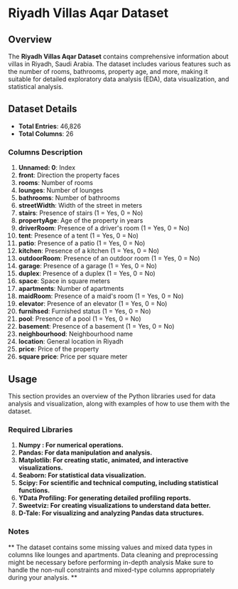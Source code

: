 # Riyadh Villas Aqar Dataset

## Overview

The **Riyadh Villas Aqar Dataset** contains comprehensive information about villas in Riyadh, Saudi Arabia. The dataset includes various features such as the number of rooms, bathrooms, property age, and more, making it suitable for detailed exploratory data analysis (EDA), data visualization, and statistical analysis.

## Dataset Details

- **Total Entries**: 46,826
- **Total Columns**: 26

### Columns Description

1. **Unnamed: 0**: Index
2. **front**: Direction the property faces
3. **rooms**: Number of rooms
4. **lounges**: Number of lounges
5. **bathrooms**: Number of bathrooms
6. **streetWidth**: Width of the street in meters
7. **stairs**: Presence of stairs (1 = Yes, 0 = No)
8. **propertyAge**: Age of the property in years
9. **driverRoom**: Presence of a driver's room (1 = Yes, 0 = No)
10. **tent**: Presence of a tent (1 = Yes, 0 = No)
11. **patio**: Presence of a patio (1 = Yes, 0 = No)
12. **kitchen**: Presence of a kitchen (1 = Yes, 0 = No)
13. **outdoorRoom**: Presence of an outdoor room (1 = Yes, 0 = No)
14. **garage**: Presence of a garage (1 = Yes, 0 = No)
15. **duplex**: Presence of a duplex (1 = Yes, 0 = No)
16. **space**: Space in square meters
17. **apartments**: Number of apartments
18. **maidRoom**: Presence of a maid's room (1 = Yes, 0 = No)
19. **elevator**: Presence of an elevator (1 = Yes, 0 = No)
20. **furnihsed**: Furnished status (1 = Yes, 0 = No)
21. **pool**: Presence of a pool (1 = Yes, 0 = No)
22. **basement**: Presence of a basement (1 = Yes, 0 = No)
23. **neighbourhood**: Neighbourhood name
24. **location**: General location in Riyadh
25. **price**: Price of the property
26. **square price**: Price per square meter

## Usage

This section provides an overview of the Python libraries used for data analysis and visualization, along with examples of how to use them with the dataset.

### Required Libraries

1. **Numpy : For numerical operations.**
2. **Pandas: For data manipulation and analysis.**
3. **Matplotlib: For creating static, animated, and interactive visualizations.**
4. **Seaborn: For statistical data visualization.**
5. **Scipy: For scientific and technical computing, including statistical functions.**
6. **YData Profiling: For generating detailed profiling reports.**
7. **Sweetviz: For creating visualizations to understand data better.**
8. **D-Tale: For visualizing and analyzing Pandas data structures.**

### Notes
**
The dataset contains some missing values and mixed data types in columns like lounges and apartments. Data cleaning and preprocessing might be necessary before performing in-depth analysis
Make sure to handle the non-null constraints and mixed-type columns appropriately during your analysis.
**

